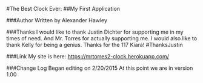 #The Best Clock Ever:
##My First Application

###Author
Written by Alexander Hawley

###Thanks
I would like to thank Justin Dichter for supporting me in my times of need. And Mr. Torres for actually supporting me.
I would also like to thank Kelly for being a genius. Thanks for the 117 Kiara!
\#ThanksJustin

###Link
My site is here:
https://mrtorres2-clock.herokuapp.com/

###Change Log
Began editing on 2/20/2015
At this point we are in version 1.00
